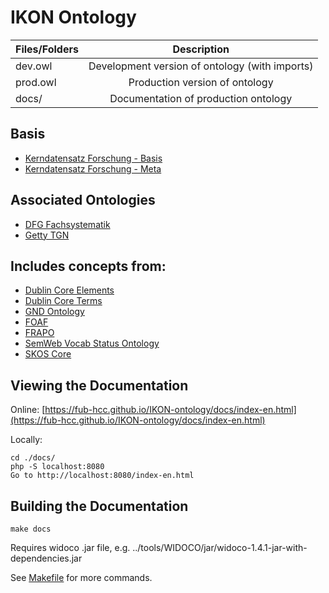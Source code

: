 IKON Ontology
===================

| Files/Folders | Description                                    |
| ------------- |:----------------------------------------------:|
| dev.owl       | Development version of ontology (with imports) |
| prod.owl      | Production version of ontology                 |
| docs/         | Documentation of production ontology           |


Basis
-----

* [Kerndatensatz Forschung - Basis](http://kerndatensatz-forschung.de/version1/technisches_datenmodell/owl/Basis)
* [Kerndatensatz Forschung - Meta](http://kerndatensatz-forschung.de/owl/Meta)


Associated Ontologies
---------------------

* [DFG Fachsystematik](https://joetm.github.io/dfg-fachsystematik/index-en.html)
* [Getty TGN]()


Includes concepts from:
-----------------------

* [Dublin Core Elements](http://purl.org/dc/elements/1.1/)
* [Dublin Core Terms](http://purl.org/dc/terms/)
* [GND Ontology](https://d-nb.info/standards/elementset/gnd#)
* [FOAF](http://xmlns.com/foaf/0.1/)
* [FRAPO](http://purl.org/cerif/frapo/)
* [SemWeb Vocab Status Ontology](http://www.w3.org/2003/06/sw-vocab-status/ns#)
* [SKOS Core](http://www.w3.org/2004/02/skos/core)


Viewing the Documentation
-------------------------

Online: [https://fub-hcc.github.io/IKON-ontology/docs/index-en.html](https://fub-hcc.github.io/IKON-ontology/docs/index-en.html)

Locally:
```
cd ./docs/
php -S localhost:8080
Go to http://localhost:8080/index-en.html
```

Building the Documentation
--------------------------

`make docs`

Requires widoco .jar file, e.g. ../tools/WIDOCO/jar/widoco-1.4.1-jar-with-dependencies.jar

See [Makefile](https://github.com/FUB-HCC/IKON-ontology/blob/master/Makefile) for more commands.

